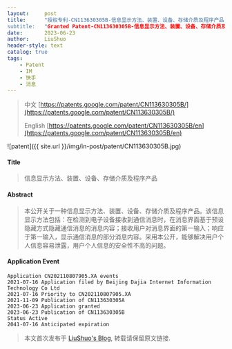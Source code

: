 ```yaml
---
layout:     post
title:      "授权专利-CN113630305B-信息显示方法、装置、设备、存储介质及程序产品
subtitle:   "Granted Patent-CN113630305B-信息显示方法、装置、设备、存储介质及程序产品"
date:       2023-06-23
author:     LiuShuo
header-style: text
catalog: true
tags:
    - Patent
    - IM
    - 快手
    - 消息
---
```

> 中文 [https://patents.google.com/patent/CN113630305B/](https://patents.google.com/patent/CN113630305B/)
>
> English [https://patents.google.com/patent/CN113630305B/en](https://patents.google.com/patent/CN113630305B/en)

![patent]({{ site.url }}/img/in-post/patent/CN113630305B.jpg)
#### Title
> 信息显示方法、装置、设备、存储介质及程序产品












#### Abstract
> 本公开关于一种信息显示方法、装置、设备、存储介质及程序产品。该信息显示方法包括：在检测到电子设备接收到通信消息时，在消息界面基于预设隐藏方式隐藏通信消息的消息内容；接收用户对消息界面的第一输入；响应于第一输入，显示通信消息的部分消息内容。采用本公开，能够解决用户个人信息容易泄露，用户个人信息的安全性不高的问题。












#### Application Event
```
Application CN202110807905.XA events 
2021-07-16 Application filed by Beijing Dajia Internet Information Technology Co Ltd
2021-07-16 Priority to CN202110807905.XA
2021-11-09 Publication of CN113630305A
2023-06-23 Application granted
2023-06-23 Publication of CN113630305B
Status Active
2041-07-16 Anticipated expiration
```
> 本文首次发布于 [LiuShuo's Blog](https://liushuo.me), 
转载请保留原文链接.
